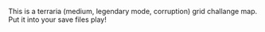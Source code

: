 This is a terraria (medium, legendary mode, corruption) grid challange map. Put it into your save files play!
